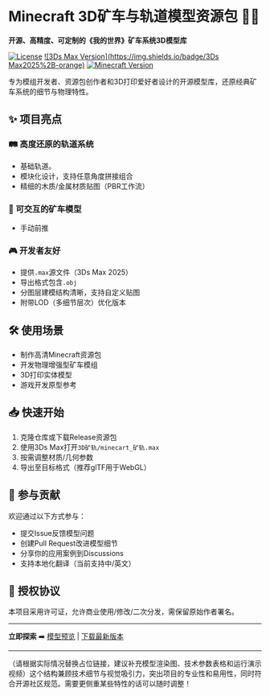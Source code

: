 # Minecraft 3D矿车与轨道模型资源包 🚂✨

**开源、高精度、可定制的《我的世界》矿车系统3D模型库**

[![License](https://img.shields.io/badge/License-MIT-blue.svg)](LICENSE)
[![3Ds Max Version](https://img.shields.io/badge/3Ds Max2025%2B-orange)](https://www.autodesk.com/)
[![Minecraft Version](https://img.shields.io/badge/Minecraft-1.21.5%2B-green)](https://www.minecraft.net/)

专为模组开发者、资源包创作者和3D打印爱好者设计的开源模型库，还原经典矿车系统的细节与物理特性。

## ✨ 项目亮点

### 🛤️ 高度还原的轨道系统
- 基础轨道。
- 模块化设计，支持任意角度拼接组合
- 精细的木质/金属材质贴图（PBR工作流）

### 🚂 可交互的矿车模型
- 手动前推

### 🎮 开发者友好
- 提供`.max`源文件（3Ds Max 2025）
- 导出格式包含`.obj`
- 分图层建模结构清晰，支持自定义贴图
- 附带LOD（多细节层次）优化版本

## 🛠️ 使用场景
- 制作高清Minecraft资源包
- 开发物理增强型矿车模组
- 3D打印实体模型
- 游戏开发原型参考

## 📥 快速开始
1. 克隆仓库或下载Release资源包
2. 使用3Ds Max打开`3D矿轨/minecart_矿轨.max`
3. 按需调整材质/几何参数
4. 导出至目标格式（推荐glTF用于WebGL）

## 🤝 参与贡献
欢迎通过以下方式参与：
- 提交Issue反馈模型问题
- 创建Pull Request改进模型细节
- 分享你的应用案例到Discussions
- 支持本地化翻译（当前支持中/英文）

## 📜 授权协议
本项目采用许可证，允许商业使用/修改/二次分发，需保留原始作者署名。

---

**立即探索** ➡️ [模型预览](你的演示链接) | [下载最新版本](你的Release链接)

---

（请根据实际情况替换占位链接，建议补充模型渲染图、技术参数表格和运行演示视频）这个结构兼顾技术细节与视觉吸引力，突出项目的专业性和易用性，同时符合开源社区规范。需要更侧重某些特性的话可以随时调整！
